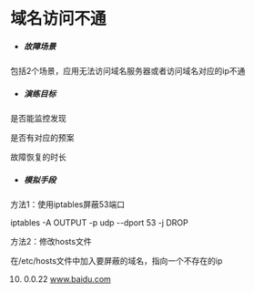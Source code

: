 # 域名访问不通

- ##### 故障场景

包括2个场景，应用无法访问域名服务器或者访问域名对应的ip不通

- ##### 演练目标

是否能监控发现

是否有对应的预案

故障恢复的时长

- ##### 模拟手段

方法1：使用iptables屏蔽53端口

iptables -A OUTPUT -p udp --dport 53 -j DROP



方法2：修改hosts文件

在/etc/hosts文件中加入要屏蔽的域名，指向一个不存在的ip

10. 0.0.22    www.baidu.com
